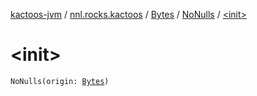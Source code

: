 [kactoos-jvm](../../../index.md) / [nnl.rocks.kactoos](../../index.md) / [Bytes](../index.md) / [NoNulls](index.md) / [&lt;init&gt;](./-init-.md)

# &lt;init&gt;

`NoNulls(origin: `[`Bytes`](../index.md)`)`